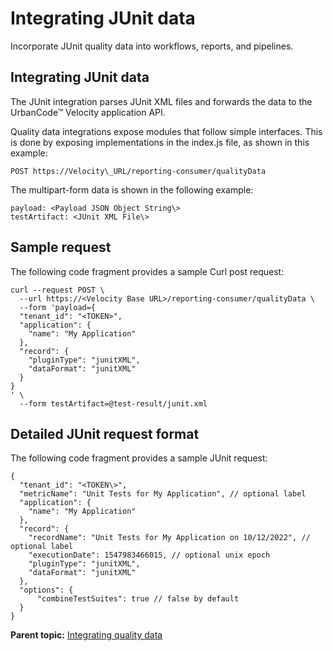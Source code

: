 # Integrating JUnit data

Incorporate JUnit quality data into workflows, reports, and pipelines.

## Integrating JUnit data

The JUnit integration parses JUnit XML files and forwards the data to the UrbanCode™ Velocity application API.

Quality data integrations expose modules that follow simple interfaces. This is done by exposing implementations in the index.js file, as shown in this example:

`POST https://Velocity\_URL/reporting-consumer/qualityData`

The multipart-form data is shown in the following example:

```
payload: <Payload JSON Object String\>
testArtifact: <JUnit XML File\>
```

## Sample request

The following code fragment provides a sample Curl post request:

```
curl --request POST \
  --url https://<Velocity Base URL>/reporting-consumer/qualityData \
  --form 'payload={
  "tenant_id": "<TOKEN>",
  "application": {
    "name": "My Application"
  },
  "record": {
    "pluginType": "junitXML",
    "dataFormat": "junitXML"
  }
}
' \
  --form testArtifact=@test-result/junit.xml
```

## Detailed JUnit request format

The following code fragment provides a sample JUnit request:

```
{
  "tenant_id": "<TOKEN\>",
  "metricName": "Unit Tests for My Application", // optional label
  "application": {
    "name": "My Application"
  },
  "record": {
    "recordName": "Unit Tests for My Application on 10/12/2022", // optional label
    "executionDate": 1547983466015, // optional unix epoch
    "pluginType": "junitXML",
    "dataFormat": "junitXML"
  },
  "options": {
      "combineTestSuites": true // false by default
  }
}
```

**Parent topic:** [Integrating quality data](../topics/c_node_qualityData.md)

